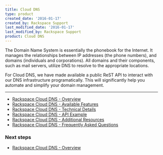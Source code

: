 ```yaml
---
title: Cloud DNS
type: product
created_date: '2016-01-17'
created_by: Rackspace Support
last_modified_date: '2016-01-17'
last_modified_by: Rackspace Support
product: Cloud DNS
---
```


<p class="lead" markdown="1">The Domain Name System is essentially the phonebook for the Internet. It manages the relationships between IP addresses (the phone numbers), and domains (individuals and corporations). All domains and their components, such as mail servers, utilize DNS to resolve to the appropriate locations.</p>

<p class="lead" markdown="1">For Cloud DNS, we have made available a public ReST API to interact with our DNS infrastructure programatically. This will significantly help you automate and simplify your domain management.</p>

<hr />

- [Rackspace Cloud DNS - Overview](/how-to/rackspace-cloud-dns-overview)
- [Rackspace Cloud DNS - Available Features](/how-to/rackspace-cloud-dns-available-features)
- [Rackspace Cloud DNS - Technical Details](/how-to/rackspace-cloud-dns-technical-details)
- [Rackspace Cloud DNS - API Example](/how-to/rackspace-cloud-dns-api-example)
- [Rackspace Cloud DNS - Additional Resources](/how-to/rackspace-cloud-dns-additional-resources)
- [Rackspace Cloud DNS - Frequently Asked Questions](/how-to/cloud-dns-faq)

 

### Next steps

- [Rackspace Cloud DNS - Overview](/how-to/rackspace-cloud-dns-overview)
